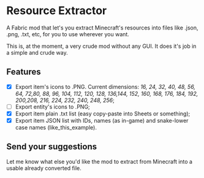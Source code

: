 # Resource Extractor 
A Fabric mod that let's you extract Minecraft's resources into files like .json, .png, .txt, etc, for you to use wherever you want.

This is, at the moment, a very crude mod without any GUI. It does it's job in a simple and crude way.
  
##  Features

- [x] Export item's icons to .PNG. Current dimensions: *16, 24, 32, 40, 48, 56, 64, 72,80, 88, 96, 104, 112, 120, 128, 136,144, 152, 160, 168, 176, 184, 192, 200,208, 216, 224, 232, 240, 248, 256*;
- [ ] Export entity's icons to .PNG;
- [x] Export item plain .txt list (easy copy-paste into Sheets or something);
- [x] Export item JSON list with IDs, names (as in-game) and snake-lower case names (like_this_example).

##  Send your suggestions
Let me know what else you'd like the mod to extract from Minecraft into a usable already converted file.